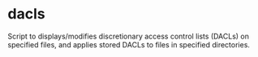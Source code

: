 # dacls
Script to displays/modifies discretionary access control lists (DACLs) on specified files, and applies stored DACLs to files in specified directories. 
